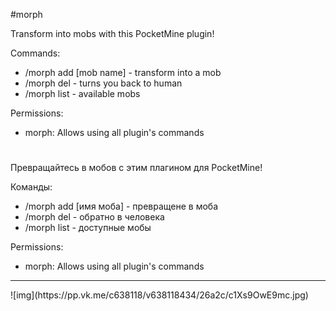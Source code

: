 #morph

Transform into mobs with this PocketMine plugin!

Commands:
- /morph add [mob name] - transform into a mob
- /morph del - turns you back to human
- /morph list - available mobs

Permissions:
- morph:  Allows using all plugin's commands

#

Превращайтесь в мобов с этим плагином для PocketMine!

Команды:
- /morph add [имя моба] - превращене в моба
- /morph del - обратно в человека
- /morph list - доступные мобы

Permissions:
- morph:  Allows using all plugin's commands
<hr>
![img](https://pp.vk.me/c638118/v638118434/26a2c/c1Xs9OwE9mc.jpg)
